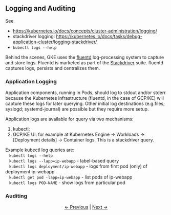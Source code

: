## Logging and Auditing

See
* https://kubernetes.io/docs/concepts/cluster-administration/logging/
* stackdriver logging: https://kubernetes.io/docs/tasks/debug-application-cluster/logging-stackdriver/
* `kubectl logs --help`

Behind the scenes, GKE uses the [fluentd](https://www.fluentd.org/ "fluentd") log-processing system to capture and store logs. Fluentd
is marketed as part of the [Stackdriver](https://cloud.google.com/stackdriver/ "Stackdriver") suite. fluentd captures logs, persists
and centralizes them.

### Application Logging

Application components, running in Pods, should log to stdout and/or stderr because the Kubernetes infrastructure (fluentd, in the
case of GCP/KE) will capture these logs for later querying. Other initial log destinations (e.g.files; syslogd; systemd-journal)
are possible but they require more setup.

Application logs are available for query via two mechanisms:
1. kubectl;
2. GCP/KE UI: for example at Kubernetes Engine &rarr; Workloads &rarr; \[Deployment details\] &rarr; Container logs. This is a
stackdriver query.

Example kubectl log queries are:  
&nbsp;&nbsp;&nbsp;`kubectl logs --help`  
&nbsp;&nbsp;&nbsp;`kubectl logs --lapp=ip-webapp` - label-based query  
&nbsp;&nbsp;&nbsp;`kubectl logs deployment/ip-webapp` - logs from first pod (only) of deployment ip-webapp  
&nbsp;&nbsp;&nbsp;`kubectl get pod -lapp=ip-webapp` - list pods of ip-webapp  
&nbsp;&nbsp;&nbsp;`kubectl logs POD-NAME` - show logs from particular pod

### Auditing



<p align="center"><a href="./Authorization.md">&larr;&nbsp;Previous</a>&nbsp;&vert;&nbsp;<a href="./Resources.md">Next&nbsp;&rarr;</a></p>
